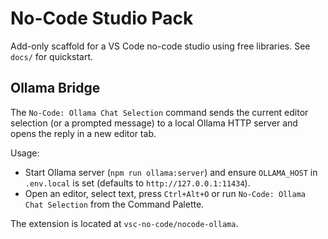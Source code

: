 # No-Code Studio Pack

Add-only scaffold for a VS Code no-code studio using free libraries. See `docs/` for quickstart.

## Ollama Bridge

The `No-Code: Ollama Chat Selection` command sends the current editor selection (or a prompted message) to a local Ollama HTTP server and opens the reply in a new editor tab.

Usage:

- Start Ollama server (`npm run ollama:server`) and ensure `OLLAMA_HOST` in `.env.local` is set (defaults to `http://127.0.0.1:11434`).
- Open an editor, select text, press `Ctrl+Alt+O` or run `No-Code: Ollama Chat Selection` from the Command Palette.

The extension is located at `vsc-no-code/nocode-ollama`.
